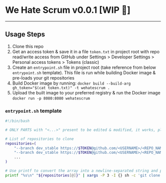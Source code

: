 # We Hate Scrum v0.0.1 [WIP 🚧]
---
## Usage Steps
1. Clone this repo
1. Get an access token & save it in a file `token.txt` in project root with repo read/write access from GitHub under Settings > Developer Settings > Personal access tokens > Tokens (classic)
1. Create an `entrypoint.sh` file in project root (take reference from below `entrypoint.sh` template). This file is run while building Docker image & pre-loads your git repositories
1. Build Docker image by running: `docker build --build-arg gh_token="$(cat token.txt)" -t wehatescrum .`
1. Upload the built image to your preferred registry & run the Docker image `docker run -p 8080:8080 wehatescrum`

### `entrypoint.sh` template
```bash
#!/bin/bash

# ONLY PARTS with "<...>" present to be edited & modified, it works, please don't touch it...

# List of repositories to clone
repositories=(
    "--branch dev_stable https://$TOKEN@github.com/<USERNAME>/<REPO_NAME_1>"
    "--branch dev_stable https://$TOKEN@github.com/<USERNAME>/<REPO_NAME_2>"
    ...
)

# Use printf to convert the array into a newline-separated string and pipe it into xargs
printf "%s\n" "${repositories[@]}" | xargs -P 3 -I {} sh -c 'git clone --single-branch {}'
```